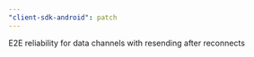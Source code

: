 ```yaml
---
"client-sdk-android": patch
---
```


E2E reliability for data channels with resending after reconnects
